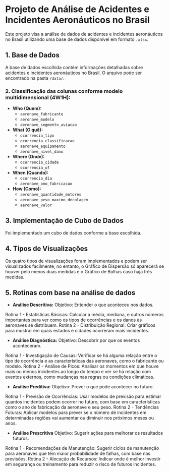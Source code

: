 # Projeto de Análise de Acidentes e Incidentes Aeronáuticos no Brasil

Este projeto visa a análise de dados de acidentes e incidentes aeronáuticos no Brasil utilizando uma base de dados disponível em formato `.xlsx`.

## 1. Base de Dados

A base de dados escolhida contém informações detalhadas sobre acidentes e incidentes aeronáuticos no Brasil. O arquivo pode ser encontrado na pasta `/data/`.

### 2. Classificação das colunas conforme modelo multidimensional (4W1H):
- **Who (Quem):**
  - `aeronave_fabricante`
  - `aeronave_modelo`
  - `aeronave_segmento_aviacao`
- **What (O quê):**
  - `ocorrencia_tipo`
  - `ocorrencia_classificacao`
  - `aeronave_equipamento`
  - `aeronave_nivel_dano`
- **Where (Onde):**
  - `ocorrencia_cidade`
  - `ocorrencia_uf`
- **When (Quando):**
  - `ocorrencia_dia`
  - `aeronave_ano_fabricacao`
- **How (Como):**
  - `aeronave_quantidade_motores`
  - `aeronave_peso_maximo_decolagem`
  - `aeronave_valor`

## 3. Implementação de Cubo de Dados

Foi implementado um cubo de dados conforme a base escolhida.

## 4. Tipos de Visualizações

Os quatro tipos de visualizações foram implementados e podem ser visualizados facilmente, no entanto, o Gráfico de Dispersão só aparecerá se houver pelo menos duas medidas e o Gráfico de Bolhas caso haja três medidas.

## 5. Rotinas com base na análise de dados

- **Análise Descritiva:**
Objetivo: Entender o que aconteceu nos dados.

Rotina 1 - Estatísticas Básicas: Calcular a média, mediana, e outros números importantes para ver como os tipos de ocorrências e os danos às aeronaves se distribuem.
Rotina 2 - Distribuição Regional: Criar gráficos para mostrar em quais estados e cidades ocorreram mais incidentes.

- **Análise Diagnóstica:**
Objetivo: Descobrir por que os eventos aconteceram.

Rotina 1 - Investigação de Causas: Verificar se há alguma relação entre o tipo de ocorrência e as características das aeronaves, como o fabricante ou modelo.
Rotina 2 - Análise de Picos: Analisar os momentos em que houve mais ou menos incidentes ao longo do tempo e ver se há relação com eventos externos, como mudanças nas regras ou condições climáticas.

- **Análise Preditiva:**
Objetivo: Prever o que pode acontecer no futuro.

Rotina 1 - Previsão de Ocorrências: Usar modelos de previsão para estimar quantos incidentes podem ocorrer no futuro, com base em características como o ano de fabricação da aeronave e seu peso.
Rotina 2 - Tendências Futuras: Aplicar modelos para prever se o número de incidentes em determinadas regiões vai aumentar ou diminuir nos próximos meses ou anos.

- **Análise Prescritiva**
Objetivo: Sugerir ações para melhorar os resultados futuros.

Rotina 1 - Recomendações de Manutenção: Sugerir ciclos de manutenção para aeronaves que têm maior probabilidade de falhas, com base nas previsões.
Rotina 2 - Alocação de Recursos: Indicar onde é melhor investir em segurança ou treinamento para reduzir o risco de futuros incidentes.



